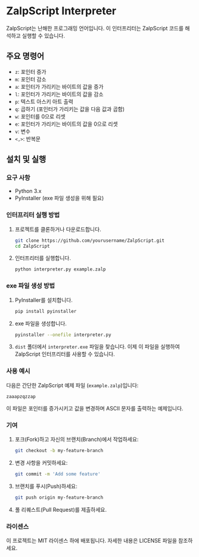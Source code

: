 # ZalpScript Interpreter

ZalpScript는 난해한 프로그래밍 언어입니다. 이 인터프리터는 ZalpScript 코드를 해석하고 실행할 수 있습니다.

## 주요 명령어

- `z`: 포인터 증가
- `m`: 포인터 감소
- `a`: 포인터가 가리키는 바이트의 값을 증가
- `l`: 포인터가 가리키는 바이트의 값을 감소
- `p`: 텍스트 아스키 아트 출력
- `q`: 곱하기 (포인터가 가리키는 값을 다음 값과 곱함)
- `w`: 포인터를 0으로 리셋
- `e`: 포인터가 가리키는 바이트의 값을 0으로 리셋
- `v`: 변수
- `<,>`: 반복문

## 설치 및 실행

### 요구 사항

- Python 3.x
- PyInstaller (exe 파일 생성을 위해 필요)

### 인터프리터 실행 방법

1. 프로젝트를 클론하거나 다운로드합니다.

   ```sh
   git clone https://github.com/yourusername/ZalpScript.git
   cd ZalpScript
   ```

2. 인터프리터를 실행합니다.

   ```sh
   python interpreter.py example.zalp
   ```

### exe 파일 생성 방법

1. PyInstaller를 설치합니다.

   ```sh
   pip install pyinstaller
   ```

2. exe 파일을 생성합니다.

   ```sh
   pyinstaller --onefile interpreter.py
   ```

3. `dist` 폴더에서 `interpreter.exe` 파일을 찾습니다. 이제 이 파일을 실행하여 ZalpScript 인터프리터를 사용할 수 있습니다.

### 사용 예시

다음은 간단한 ZalpScript 예제 파일 (`example.zalp`)입니다:

```
zaaapzqzzap
```

이 파일은 포인터를 증가시키고 값을 변경하며 ASCII 문자를 출력하는 예제입니다.

### 기여

1. 포크(Fork)하고 자신의 브랜치(Branch)에서 작업하세요:

   ```sh
   git checkout -b my-feature-branch
   ```

2. 변경 사항을 커밋하세요:

   ```sh
   git commit -m 'Add some feature'
   ```

3. 브랜치를 푸시(Push)하세요:

   ```sh
   git push origin my-feature-branch
   ```

4. 풀 리퀘스트(Pull Request)를 제출하세요.

### 라이센스

이 프로젝트는 MIT 라이센스 하에 배포됩니다. 자세한 내용은 LICENSE 파일을 참조하세요.
